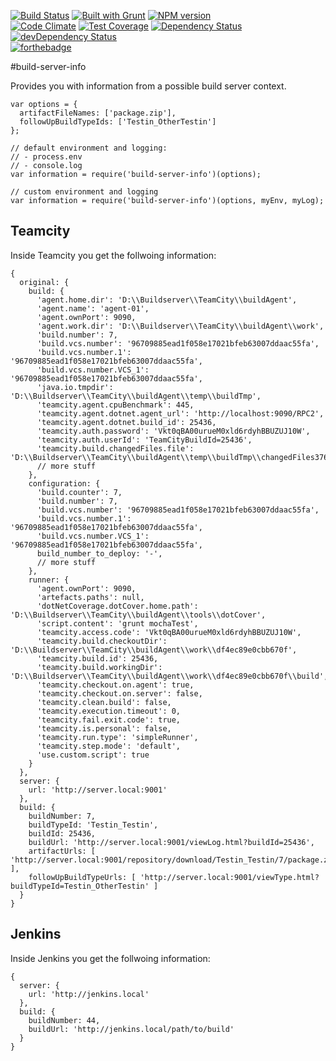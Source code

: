 [![Build Status](https://api.travis-ci.org/meilke/build-server-info.png)](https://travis-ci.org/meilke/build-server-info)
[![Built with Grunt](https://cdn.gruntjs.com/builtwith.png)](http://gruntjs.com/)
[![NPM version](https://badge.fury.io/js/build-server-info.svg)](http://badge.fury.io/js/build-server-info)  
[![Code Climate](https://codeclimate.com/github/meilke/build-server-info/badges/gpa.svg)](https://codeclimate.com/github/meilke/build-server-info)
[![Test Coverage](https://codeclimate.com/github/meilke/build-server-info/badges/coverage.svg)](https://codeclimate.com/github/meilke/build-server-info/coverage)
[![Dependency Status](https://david-dm.org/meilke/build-server-info.svg)](https://david-dm.org/meilke/build-server-info)
[![devDependency Status](https://david-dm.org/meilke/build-server-info/dev-status.svg)](https://david-dm.org/meilke/build-server-info#info=devDependencies)  
[![forthebadge](http://forthebadge.com/images/badges/uses-badges.svg)](http://forthebadge.com)

#build-server-info

Provides you with information from a possible build server context.

```
var options = {
  artifactFileNames: ['package.zip'],
  followUpBuildTypeIds: ['Testin_OtherTestin']
};

// default environment and logging:
// - process.env
// - console.log
var information = require('build-server-info')(options);

// custom environment and logging
var information = require('build-server-info')(options, myEnv, myLog);
```

## Teamcity

Inside Teamcity you get the follwoing information:

```
{
  original: {
    build: {
      'agent.home.dir': 'D:\\Buildserver\\TeamCity\\buildAgent',
      'agent.name': 'agent-01',
      'agent.ownPort': 9090,
      'agent.work.dir': 'D:\\Buildserver\\TeamCity\\buildAgent\\work',
      'build.number': 7,
      'build.vcs.number': '96709885ead1f058e17021bfeb63007ddaac55fa',
      'build.vcs.number.1': '96709885ead1f058e17021bfeb63007ddaac55fa',
      'build.vcs.number.VCS_1': '96709885ead1f058e17021bfeb63007ddaac55fa',
      'java.io.tmpdir': 'D:\\Buildserver\\TeamCity\\buildAgent\\temp\\buildTmp',
      'teamcity.agent.cpuBenchmark': 445,
      'teamcity.agent.dotnet.agent_url': 'http://localhost:9090/RPC2',
      'teamcity.agent.dotnet.build_id': 25436,
      'teamcity.auth.password': 'Vkt0qBA00urueM0xld6rdyhBBUZUJ10W',
      'teamcity.auth.userId': 'TeamCityBuildId=25436',
      'teamcity.build.changedFiles.file': 'D:\\Buildserver\\TeamCity\\buildAgent\\temp\\buildTmp\\changedFiles3766772510270639203.txt',
      // more stuff
    },
    configuration: {
      'build.counter': 7,
      'build.number': 7,
      'build.vcs.number': '96709885ead1f058e17021bfeb63007ddaac55fa',
      'build.vcs.number.1': '96709885ead1f058e17021bfeb63007ddaac55fa',
      'build.vcs.number.VCS_1': '96709885ead1f058e17021bfeb63007ddaac55fa',
      build_number_to_deploy: '-',
      // more stuff
    },
    runner: {
      'agent.ownPort': 9090,
      'artefacts.paths': null,
      'dotNetCoverage.dotCover.home.path': 'D:\\Buildserver\\TeamCity\\buildAgent\\tools\\dotCover',
      'script.content': 'grunt mochaTest',
      'teamcity.access.code': 'Vkt0qBA00urueM0xld6rdyhBBUZUJ10W',
      'teamcity.build.checkoutDir': 'D:\\Buildserver\\TeamCity\\buildAgent\\work\\df4ec89e0cbb670f',
      'teamcity.build.id': 25436,
      'teamcity.build.workingDir': 'D:\\Buildserver\\TeamCity\\buildAgent\\work\\df4ec89e0cbb670f\\build',
      'teamcity.checkout.on.agent': true,
      'teamcity.checkout.on.server': false,
      'teamcity.clean.build': false,
      'teamcity.execution.timeout': 0,
      'teamcity.fail.exit.code': true,
      'teamcity.is.personal': false,
      'teamcity.run.type': 'simpleRunner',
      'teamcity.step.mode': 'default',
      'use.custom.script': true
    }
  },
  server: {
    url: 'http://server.local:9001'
  },
  build: {
    buildNumber: 7,
    buildTypeId: 'Testin_Testin',
    buildId: 25436,
    buildUrl: 'http://server.local:9001/viewLog.html?buildId=25436',
    artifactUrls: [ 'http://server.local:9001/repository/download/Testin_Testin/7/package.zip' ],
    followUpBuildTypeUrls: [ 'http://server.local:9001/viewType.html?buildTypeId=Testin_OtherTestin' ]
  }
}
```

## Jenkins

Inside Jenkins you get the follwoing information:

```
{
  server: {
    url: 'http://jenkins.local'
  },
  build: {
    buildNumber: 44,
    buildUrl: 'http://jenkins.local/path/to/build'
  }
}
```